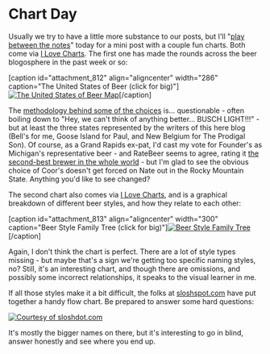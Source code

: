 Chart Day
=========

Usually we try to have a little more substance to our posts, but I'll "[play between the notes](http://www.guitarmasterclass.net/wiki/index.php/Jimi_Hendrix)" today for a mini post with a couple fun charts. Both come via [I Love Charts](http://ilovecharts.tumblr.com). The first one has made the rounds across the beer blogosphere in the past week or so:

\[caption id="attachment\_812" align="aligncenter" width="286" caption="The United States of Beer (click for big)"\][![The United States of Beer Map](http://www.yeastboundanddown.com/wp-content/uploads/2011/02/usabeer-286x300.jpg "The United States of Beer")](http://www.yeastboundanddown.com/wp-content/uploads/2011/02/usabeer.jpg)\[/caption\]

The [methodology behind some of the choices](http://blogs.houstonpress.com/eating/2011/01/the_united_states_of_beer.php) is... questionable - often boiling down to "Hey, we can't think of anything better... BUSCH LIGHT!!!" - but at least the three states represented by the writers of this here blog (Bell's for me, Goose Island for Paul, and New Belgium for The Prodigal Son). Of course, as a Grand Rapids ex-pat, I'd cast my vote for Founder's as Michigan's representative beer - and RateBeer seems to agree, rating it [the second-best brewer in the whole world](http://www.ratebeer.com/RateBeerBest/bestbrewers_012011.asp) - but I'm glad to see the obvious choice of Coor's doesn't get forced on Nate out in the Rocky Mountain State. Anything you'd like to see changed?

The second chart also comes via [I Love Charts](http://ilovecharts.tumblr.com/post/3037723633), and is a graphical breakdown of different beer styles, and how they relate to each other:

\[caption id="attachment\_813" align="aligncenter" width="300" caption="Beer Style Family Tree (click for big)"\][![Beer Style Family Tree](http://www.yeastboundanddown.com/wp-content/uploads/2011/02/beertree-300x255.gif "Beer Style Family Tree")](http://www.yeastboundanddown.com/wp-content/uploads/2011/02/beertree.gif)\[/caption\]

Again, I don't think the chart is perfect. There are a lot of style types missing - but maybe that's a sign we're getting too specific naming styles, no? Still, it's an interesting chart, and though there are omissions, and possibly some incorrect relationships, it speaks to the visual learner in me.

If all those styles make it a bit difficult, the folks at [sloshspot.com](http://www.sloshspot.com/) have put together a handy flow chart. Be prepared to answer some hard questions:

[![Courtesy of sloshdot.com](http://www.yeastboundanddown.com/wp-content/uploads/2011/02/flow-chart-e1296591088942.jpg "Beer Decision Flow Chart")](http://www.sloshspot.com/blog/12-13-2009/How-to-Pick-the-Perfect-Beer-255)

It's mostly the bigger names on there, but it's interesting to go in blind, answer honestly and see where you end up.